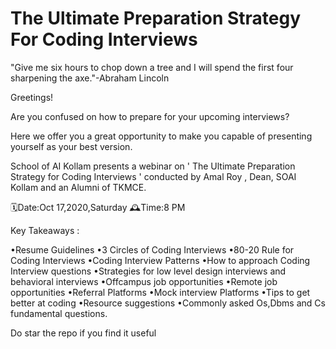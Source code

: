 # The Ultimate Preparation Strategy For Coding Interviews

"Give me six hours to chop down a tree and I will spend the first four sharpening the axe."-Abraham Lincoln

Greetings!

Are you confused on how to prepare for your upcoming interviews?

Here we offer you a great opportunity to make you capable of presenting yourself as your best version.

School of AI Kollam presents a webinar on ' The Ultimate Preparation Strategy for Coding Interviews ' conducted by Amal Roy , Dean, SOAI Kollam and an Alumni of TKMCE.

🗓Date:Oct 17,2020,Saturday
🕰Time:8 PM

 Key Takeaways :

•Resume Guidelines
•3 Circles of Coding Interviews
•80-20 Rule for Coding Interviews
•Coding Interview Patterns
•How to approach Coding Interview questions
•Strategies for low level design interviews and behavioral interviews
•Offcampus job opportunities
•Remote job opportunities
•Referral Platforms
•Mock interview Platforms
•Tips to get better at coding
•Resource suggestions
•Commonly asked Os,Dbms and Cs fundamental questions.

Do star the repo if you find it useful
